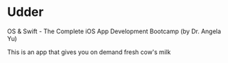 # Udder
OS &amp; Swift - The Complete iOS App Development Bootcamp (by Dr. Angela Yu)

This is an app that gives you on demand fresh cow's milk
